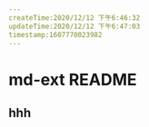 ```yaml
---
createTime:2020/12/12 下午6:46:32
updateTime:2020/12/12 下午6:47:03
timestamp:1607770023982
---
```

# md-ext README
## hhh